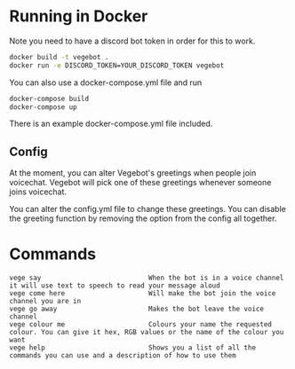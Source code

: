# Running in Docker

Note you need to have a discord bot token in order for this to work.

```bash
docker build -t vegebot .
docker run -e DISCORD_TOKEN=YOUR_DISCORD_TOKEN vegebot
```

You can also use a docker-compose.yml file and run 

```bash
docker-compose build
docker-compose up
```

There is an example docker-compose.yml file included.

## Config

At the moment, you can alter Vegebot's greetings when people join voicechat. Vegebot will pick one of these greetings whenever someone joins voicechat.

You can alter the config.yml file to change these greetings. You can disable the greeting function by removing the option from the config all together.

# Commands

```
vege say                           When the bot is in a voice channel it will use text to speech to read your message aloud
vege come here                     Will make the bot join the voice channel you are in
vege go away                       Makes the bot leave the voice channel
vege colour me                     Colours your name the requested colour. You can give it hex, RGB values or the name of the colour you want
vege help                          Shows you a list of all the commands you can use and a description of how to use them
```
